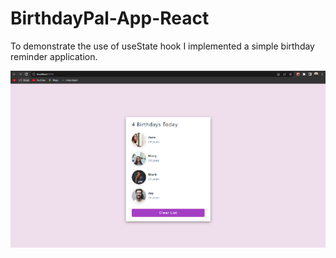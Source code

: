 # BirthdayPal-App-React

To demonstrate the use of useState hook I implemented a simple birthday reminder application.

<img src='./snap.png'/>
